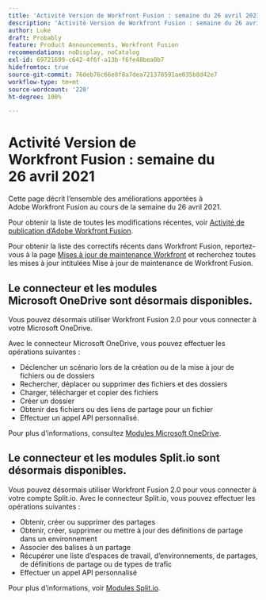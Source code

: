 ```yaml
---
title: 'Activité Version de Workfront Fusion : semaine du 26 avril 2021'
description: 'Activité Version de Workfront Fusion : semaine du 26 avril 2021'
author: Luke
draft: Probably
feature: Product Announcements, Workfront Fusion
recommendations: noDisplay, noCatalog
exl-id: 69721699-c642-4f6f-a13b-f6fe48bea0b7
hidefromtoc: true
source-git-commit: 76deb76c66e8f8a7dea721378591ae035b8d42e7
workflow-type: tm+mt
source-wordcount: '220'
ht-degree: 100%

---
```


# Activité Version de Workfront Fusion : semaine du 26 avril 2021

Cette page décrit l’ensemble des améliorations apportées à Adobe Workfront Fusion au cours de la semaine du 26 avril 2021.

Pour obtenir la liste de toutes les modifications récentes, voir [Activité de publication d’Adobe Workfront Fusion](../../../product-announcements/product-releases/fusion-release-activity/fusion-release-activity.md).

Pour obtenir la liste des correctifs récents dans Workfront Fusion, reportez-vous à la page [Mises à jour de maintenance Workfront](https://experienceleague.adobe.com/docs/workfront-known-issues/releases/current-updates.html) et recherchez toutes les mises à jour intitulées Mise à jour de maintenance de Workfront Fusion.

## Le connecteur et les modules Microsoft OneDrive sont désormais disponibles.

Vous pouvez désormais utiliser Workfront Fusion 2.0 pour vous connecter à votre Microsoft OneDrive.

Avec le connecteur Microsoft OneDrive, vous pouvez effectuer les opérations suivantes :

* Déclencher un scénario lors de la création ou de la mise à jour de fichiers ou de dossiers
* Rechercher, déplacer ou supprimer des fichiers et des dossiers
* Charger, télécharger et copier des fichiers
* Créer un dossier
* Obtenir des fichiers ou des liens de partage pour un fichier
* Effectuer un appel API personnalisé.

Pour plus d’informations, consultez [Modules Microsoft OneDrive](../../../workfront-fusion/apps-and-their-modules/microsoft-onedrive-modules.md).

## Le connecteur et les modules Split.io sont désormais disponibles.

Vous pouvez désormais utiliser Workfront Fusion 2.0 pour vous connecter à votre compte Split.io. Avec le connecteur Split.io, vous pouvez effectuer les opérations suivantes :

* Obtenir, créer ou supprimer des partages
* Obtenir, créer, supprimer ou mettre à jour des définitions de partage dans un environnement
* Associer des balises à un partage
* Récupérer une liste d’espaces de travail, d’environnements, de partages, de définitions de partage ou de types de trafic
* Effectuer un appel API personnalisé

Pour plus d’informations, voir [Modules Split.io](../../../workfront-fusion/apps-and-their-modules/split-io-modules.md).
